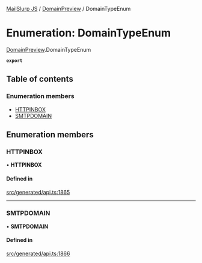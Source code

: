 [MailSlurp JS](../README.md) / [DomainPreview](../modules/DomainPreview.md) / DomainTypeEnum

# Enumeration: DomainTypeEnum

[DomainPreview](../modules/DomainPreview.md).DomainTypeEnum

**`export`**

## Table of contents

### Enumeration members

- [HTTPINBOX](DomainPreview.DomainTypeEnum.md#httpinbox)
- [SMTPDOMAIN](DomainPreview.DomainTypeEnum.md#smtpdomain)

## Enumeration members

### HTTPINBOX

• **HTTPINBOX**

#### Defined in

[src/generated/api.ts:1865](https://github.com/mailslurp/mailslurp-client/blob/1460b4d/src/generated/api.ts#L1865)

___

### SMTPDOMAIN

• **SMTPDOMAIN**

#### Defined in

[src/generated/api.ts:1866](https://github.com/mailslurp/mailslurp-client/blob/1460b4d/src/generated/api.ts#L1866)
